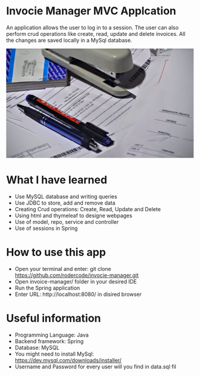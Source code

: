 # Invocie Manager MVC Applcation
An application allows the user to log in to a session. The user can also perform crud operations like create, read, update and delete invoices. All the changes are saved locally in a MySql database.

![My Image](invocie.png)

# What I have learned
- Use MySQL database and writing queries
- Use JDBC to store, add and remove data
- Creating Crud operations: Create, Read, Update and Delete 
- Using html and thymeleaf to designe webpages
- Use of model, repo, service and controller
- Use of sessions in Spring

# How to use this app
* Open your terminal and enter: git clone https://github.com/rodercode/invocie-manager.git
* Open invoice-manager/ folder in your desired IDE
* Run the Spring application
* Enter URL: http://localhost:8080/ in disired browser

# Useful information
- Programming Language: Java
- Backend framework: Spring
- Database: MySQL
- You might need to install MySql: https://dev.mysql.com/downloads/installer/
- Username and Password for every user will you find in data.sql fil

